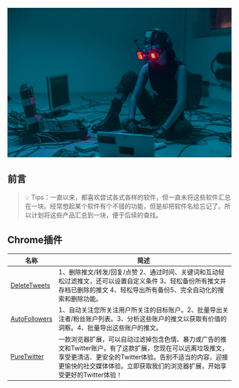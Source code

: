 <p align="center">
  <img src="https://github.com/mylysddp/PopularSoft/blob/main/background.jpg">
</p>

## 前言
> 💡 Tips：一直以来，都喜欢尝试各式各样的软件，但一直未将这些软件汇总在一块。经常想起某个软件有个不错的功能，但是却把软件名给忘记了。所以计划将这些产品汇总到一块，便于后续的查找。


## Chrome插件
| 名称 | 简述 |
| --- | --- |
| [DeleteTweets](https://www.taskease.info/zh_CN/DeleteTweets) | 1、删除推文/转发/回复/点赞 2、通过时间、关键词和互动轻松过滤推文，还可以设置自定义条件 3、轻松备份所有推文并存档已删除的推文 4、轻松导出所有备份5、完全自动化的搜索和删除功能。|
| [AutoFollowers](https://www.taskease.info/zh_CN/AutoFollowers) | 1、自动关注您所关注用户所关注的目标账户。2、批量导出关注者/粉丝账户列表。3、分析这些账户的推文以获取有价值的洞察。4、批量导出这些账户的推文。 |
| [PureTwitter](https://chromewebstore.google.com/detail/puretwitter/nflidllhiamnebgbgoemadhhfdpbbpbi?hl=zh-cn) | 一款浏览器扩展，可以自动过滤掉包含色情、暴力或广告的推文和Twitter账户。有了这款扩展，您现在可以远离垃圾推文，享受更清洁、更安全的Twitter体验。告别不适当的内容，迎接更愉快的社交媒体体验。立即获取我们的浏览器扩展，开始享受更好的Twitter体验！|

## 
